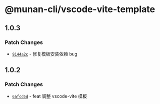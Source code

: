 # @munan-cli/vscode-vite-template

## 1.0.3

### Patch Changes

- [`9144a2c`](https://github.com/MuNan777/munan-cli/commit/9144a2c9924d028441d531373fc42be7ede7201b) - 修复模板安装依赖 bug

## 1.0.2

### Patch Changes

- [`6afcd5d`](https://github.com/MuNan777/munan-cli/commit/6afcd5dd1e936a97ea4f439ea6ec6ccafee1979b) - feat 调整 vscode-vite 模板
